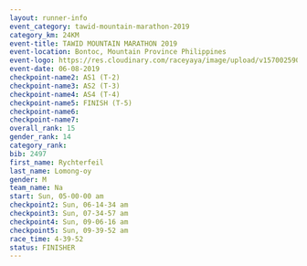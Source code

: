 ```yaml
---
layout: runner-info 
event_category: tawid-mountain-marathon-2019 
category_km: 24KM 
event-title: TAWID MOUNTAIN MARATHON 2019 
event-location: Bontoc, Mountain Province Philippines 
event-logo: https://res.cloudinary.com/raceyaya/image/upload/v1570025905/logo/tawid-mountain_shpquo.png 
event-date: 06-08-2019 
checkpoint-name2: AS1 (T-2) 
checkpoint-name3: AS2 (T-3) 
checkpoint-name4: AS4 (T-4) 
checkpoint-name5: FINISH (T-5) 
checkpoint-name6: 
checkpoint-name7: 
overall_rank: 15
gender_rank: 14
category_rank: 
bib: 2497
first_name: Rychterfeil
last_name: Lomong-oy
gender: M
team_name: Na
start: Sun, 05-00-00 am
checkpoint2: Sun, 06-14-34 am
checkpoint3: Sun, 07-34-57 am
checkpoint4: Sun, 09-06-16 am
checkpoint5: Sun, 09-39-52 am
race_time: 4-39-52
status: FINISHER
---
```

